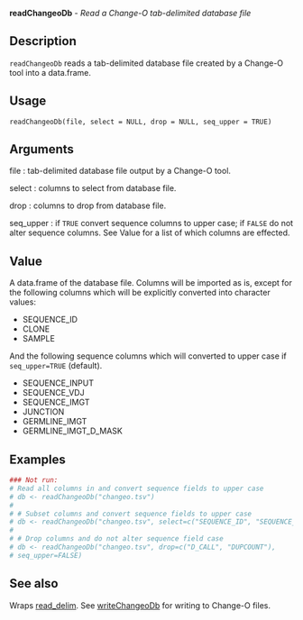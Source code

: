





**readChangeoDb** - *Read a Change-O tab-delimited database file*

Description
--------------------

`readChangeoDb` reads a tab-delimited database file created by a Change-O tool 
into a data.frame.


Usage
--------------------
```
readChangeoDb(file, select = NULL, drop = NULL, seq_upper = TRUE)
```

Arguments
-------------------

file
:   tab-delimited database file output by a Change-O tool.

select
:   columns to select from database file.

drop
:   columns to drop from database file.

seq_upper
:   if `TRUE` convert sequence columns to upper case;
if `FALSE` do not alter sequence columns. See Value 
for a list of which columns are effected.




Value
-------------------

A data.frame of the database file. Columns will be imported as is, except for 
the following columns which will be explicitly converted into character 
values:

+ SEQUENCE_ID
+ CLONE
+ SAMPLE

And the following sequence columns which will converted to upper case if
`seq_upper=TRUE` (default).

+ SEQUENCE_INPUT
+ SEQUENCE_VDJ
+ SEQUENCE_IMGT
+ JUNCTION
+ GERMLINE_IMGT
+ GERMLINE_IMGT_D_MASK




Examples
-------------------

```R
### Not run:
# Read all columns in and convert sequence fields to upper case
# db <- readChangeoDb("changeo.tsv")
# 
# # Subset columns and convert sequence fields to upper case
# db <- readChangeoDb("changeo.tsv", select=c("SEQUENCE_ID", "SEQUENCE_IMGT"))
# 
# # Drop columns and do not alter sequence field case
# db <- readChangeoDb("changeo.tsv", drop=c("D_CALL", "DUPCOUNT"), 
# seq_upper=FALSE)
```



See also
-------------------

Wraps [read_delim](http://www.rdocumentation.org/packages/readr/topics/read_delim). 
See [writeChangeoDb](writeChangeoDb.md) for writing to Change-O files.



